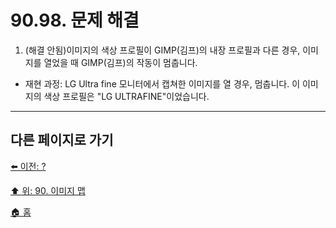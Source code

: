 # 90.98. 문제 해결

1. (해결 안됨)이미지의 색상 프로필이 GIMP(김프)의 내장 프로필과 다른 경우, 이미지를 열었을 때 GIMP(김프)의 작동이 멈춥니다.
- 재현 과정: LG Ultra fine 모니터에서 캡쳐한 이미지를 열 경우, 멈춥니다. 이 이미지의 색상 프로필은 "LG ULTRAFINE"이었습니다.

***

## 다른 페이지로 가기

[⬅️ 이전: ?]()

[⬆️ 위: 90. 이미지 맵](./90-00-image-map.md)

[🏠 홈](./00-home.md)